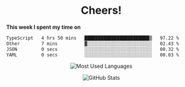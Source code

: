 <h1 align="center">Cheers!</h1>

**This week I spent my time on**
<!--START_SECTION:waka-->

```txt
TypeScript   4 hrs 50 mins   ████████████████████████▒   97.22 %
Other        7 mins          ▓░░░░░░░░░░░░░░░░░░░░░░░░   02.43 %
JSON         0 secs          ░░░░░░░░░░░░░░░░░░░░░░░░░   00.32 %
YAML         0 secs          ░░░░░░░░░░░░░░░░░░░░░░░░░   00.03 %
```

<!--END_SECTION:waka-->

<p align="center"><img src="https://github-readme-stats.vercel.app/api/top-langs/?username=thnkrn&layout=compact&hide=html&theme=tokyonight" alt="Most Used Languages" /></p>

<p align="center"><img src="https://github-readme-stats.vercel.app/api?username=thnkrn&show_icons=true&count_private=true&theme=tokyonight&show=reviews&hide_rank=false&rank_icon=github" alt="GitHub Stats" /></p>

<!-- <p align="center"><a href="https://wakatime.com"><img src="https://wakatime.com/share/@thnkrn/40092326-d1bd-471b-89da-9a7c63939402.png" /></p>
 -->
